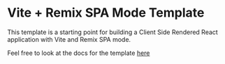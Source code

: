 # Vite + Remix SPA Mode Template

This template is a starting point for building a Client Side Rendered React application with Vite and Remix SPA mode.

Feel free to look at the docs for the template [here](./docs)
